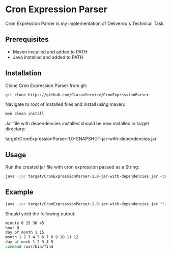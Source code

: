 # Cron Expression Parser

Cron Expression Parser is my implementation of Deliveroo's Technical Task.

## Prerequisites

* Maven installed and added to PATH
* Java installed and added to PATH

## Installation

Clone Cron Expression Parser from git:
```bash
git clone https://github.com/CiaranService/CronExpressionParser
```
Navigate to root of installed files and install using maven:
```bash
mvn clean install
```

Jar file with dependencies installed should be now installed in target directory:

target/CronExpressionParser-1.0-SNAPSHOT-jar-with-dependencies.jar

## Usage
Run the created jar file with cron expression passed as a String:

```bash
java -jar target/CronExpressionParser-1.0-jar-with-dependencies.jar <cron expression>
```

## Example 

```bash
java -jar target/CronExpressionParser-1.0-jar-with-dependencies.jar "*/15 0 1,15 * 1-5 /usr/bin/find"
```

Should yield the following output:
```bash
minute 0 15 30 45
hour 0
day of month 1 15
month 1 2 3 4 5 6 7 8 9 10 11 12
day of week 1 2 3 4 5
command /usr/bin/find
```